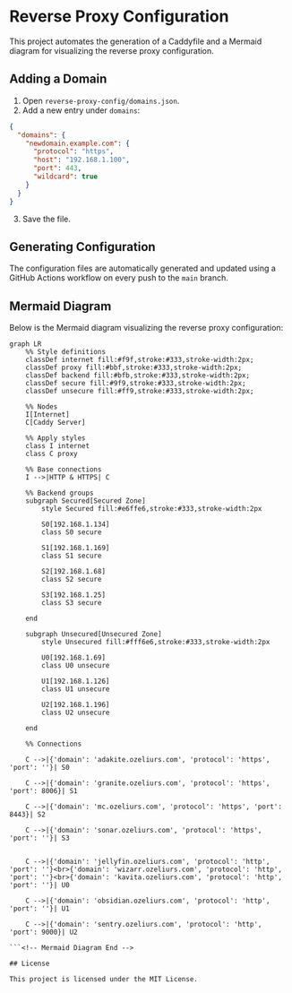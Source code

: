 # Reverse Proxy Configuration

This project automates the generation of a Caddyfile and a Mermaid diagram for visualizing the reverse proxy configuration.

## Adding a Domain

1. Open `reverse-proxy-config/domains.json`.
2. Add a new entry under `domains`:

```json
{
  "domains": {
    "newdomain.example.com": {
      "protocol": "https",
      "host": "192.168.1.100",
      "port": 443,
      "wildcard": true
    }
  }
}
```

3. Save the file.

## Generating Configuration

The configuration files are automatically generated and updated using a GitHub Actions workflow on every push to the `main` branch.

## Mermaid Diagram

Below is the Mermaid diagram visualizing the reverse proxy configuration:

<!-- Mermaid Diagram Start -->
```mermaid
graph LR
    %% Style definitions
    classDef internet fill:#f9f,stroke:#333,stroke-width:2px;
    classDef proxy fill:#bbf,stroke:#333,stroke-width:2px;
    classDef backend fill:#bfb,stroke:#333,stroke-width:2px;
    classDef secure fill:#9f9,stroke:#333,stroke-width:2px;
    classDef unsecure fill:#ff9,stroke:#333,stroke-width:2px;

    %% Nodes
    I[Internet]
    C[Caddy Server]

    %% Apply styles
    class I internet
    class C proxy

    %% Base connections
    I -->|HTTP & HTTPS| C

    %% Backend groups
    subgraph Secured[Secured Zone]
        style Secured fill:#e6ffe6,stroke:#333,stroke-width:2px
        
        S0[192.168.1.134]
        class S0 secure
        
        S1[192.168.1.169]
        class S1 secure
        
        S2[192.168.1.68]
        class S2 secure
        
        S3[192.168.1.25]
        class S3 secure
        
    end

    subgraph Unsecured[Unsecured Zone]
        style Unsecured fill:#fff6e6,stroke:#333,stroke-width:2px
        
        U0[192.168.1.69]
        class U0 unsecure
        
        U1[192.168.1.126]
        class U1 unsecure
        
        U2[192.168.1.196]
        class U2 unsecure
        
    end

    %% Connections
    
    C -->|{'domain': 'adakite.ozeliurs.com', 'protocol': 'https', 'port': ''}| S0
    
    C -->|{'domain': 'granite.ozeliurs.com', 'protocol': 'https', 'port': 8006}| S1
    
    C -->|{'domain': 'mc.ozeliurs.com', 'protocol': 'https', 'port': 8443}| S2
    
    C -->|{'domain': 'sonar.ozeliurs.com', 'protocol': 'https', 'port': ''}| S3
    
    
    C -->|{'domain': 'jellyfin.ozeliurs.com', 'protocol': 'http', 'port': ''}<br>{'domain': 'wizarr.ozeliurs.com', 'protocol': 'http', 'port': ''}<br>{'domain': 'kavita.ozeliurs.com', 'protocol': 'http', 'port': ''}| U0
    
    C -->|{'domain': 'obsidian.ozeliurs.com', 'protocol': 'http', 'port': ''}| U1
    
    C -->|{'domain': 'sentry.ozeliurs.com', 'protocol': 'http', 'port': 9000}| U2
    
```<!-- Mermaid Diagram End -->

## License

This project is licensed under the MIT License.
